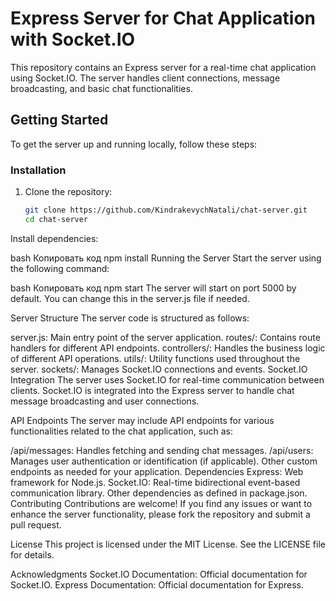 # Express Server for Chat Application with Socket.IO

This repository contains an Express server for a real-time chat application using Socket.IO. The server handles client connections, message broadcasting, and basic chat functionalities.

## Getting Started

To get the server up and running locally, follow these steps:

### Installation

1. Clone the repository:

   ```bash
   git clone https://github.com/KindrakevychNatali/chat-server.git
   cd chat-server
Install dependencies:

bash
Копировать код
npm install
Running the Server
Start the server using the following command:

bash
Копировать код
npm start
The server will start on port 5000 by default. You can change this in the server.js file if needed.

Server Structure
The server code is structured as follows:

server.js: Main entry point of the server application.
routes/: Contains route handlers for different API endpoints.
controllers/: Handles the business logic of different API operations.
utils/: Utility functions used throughout the server.
sockets/: Manages Socket.IO connections and events.
Socket.IO Integration
The server uses Socket.IO for real-time communication between clients. Socket.IO is integrated into the Express server to handle chat message broadcasting and user connections.

API Endpoints
The server may include API endpoints for various functionalities related to the chat application, such as:

/api/messages: Handles fetching and sending chat messages.
/api/users: Manages user authentication or identification (if applicable).
Other custom endpoints as needed for your application.
Dependencies
Express: Web framework for Node.js.
Socket.IO: Real-time bidirectional event-based communication library.
Other dependencies as defined in package.json.
Contributing
Contributions are welcome! If you find any issues or want to enhance the server functionality, please fork the repository and submit a pull request.

License
This project is licensed under the MIT License. See the LICENSE file for details.

Acknowledgments
Socket.IO Documentation: Official documentation for Socket.IO.
Express Documentation: Official documentation for Express.
